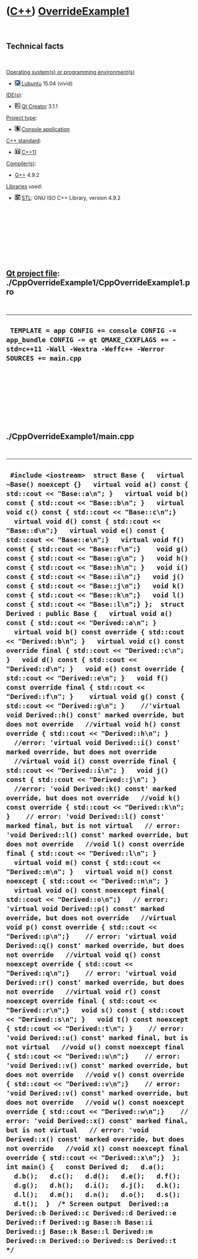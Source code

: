 
 

 

 

 

 

([C++](Cpp.md)) [OverrideExample1](CppOverrideExample1.md)
============================================================

 

Technical facts
---------------

 

[Operating system(s) or programming environment(s)](CppOs.md)

-   ![Lubuntu](PicLubuntu.png) [Lubuntu](CppLubuntu.md) 15.04 (vivid)

[IDE(s)](CppIde.md):

-   ![Qt Creator](PicQtCreator.png) [Qt Creator](CppQtCreator.md) 3.1.1

[Project type](CppQtProjectType.md):

-   ![console](PicConsole.png) [Console
    application](CppConsoleApplication.md)

[C++ standard](CppStandard.md):

-   ![C++11](PicCpp11.png) [C++11](Cpp11.md)

[Compiler(s)](CppCompiler.md):

-   [G++](CppGpp.md) 4.9.2

[Libraries](CppLibrary.md) used:

-   ![STL](PicStl.png) [STL](CppStl.md): GNU ISO C++ Library, version
    4.9.2

 

 

 

 

 

[Qt project file](CppQtProjectFile.md): ./CppOverrideExample1/CppOverrideExample1.pro
--------------------------------------------------------------------------------------

 

  -------------------------------------------------------------------------------------------------------------------------------------------------------
  ` TEMPLATE = app CONFIG += console CONFIG -= app_bundle CONFIG -= qt QMAKE_CXXFLAGS += -std=c++11 -Wall -Wextra -Weffc++ -Werror SOURCES += main.cpp`
  -------------------------------------------------------------------------------------------------------------------------------------------------------

 

 

 

 

 

./CppOverrideExample1/main.cpp
------------------------------

 

  -----------------------------------------------------------------------------------------------------------------------------------------------------------------------------------------------------------------------------------------------------------------------------------------------------------------------------------------------------------------------------------------------------------------------------------------------------------------------------------------------------------------------------------------------------------------------------------------------------------------------------------------------------------------------------------------------------------------------------------------------------------------------------------------------------------------------------------------------------------------------------------------------------------------------------------------------------------------------------------------------------------------------------------------------------------------------------------------------------------------------------------------------------------------------------------------------------------------------------------------------------------------------------------------------------------------------------------------------------------------------------------------------------------------------------------------------------------------------------------------------------------------------------------------------------------------------------------------------------------------------------------------------------------------------------------------------------------------------------------------------------------------------------------------------------------------------------------------------------------------------------------------------------------------------------------------------------------------------------------------------------------------------------------------------------------------------------------------------------------------------------------------------------------------------------------------------------------------------------------------------------------------------------------------------------------------------------------------------------------------------------------------------------------------------------------------------------------------------------------------------------------------------------------------------------------------------------------------------------------------------------------------------------------------------------------------------------------------------------------------------------------------------------------------------------------------------------------------------------------------------------------------------------------------------------------------------------------------------------------------------------------------------------------------------------------------------------------------------------------------------------------------------------------------------------------------------------------------------------------------------------------------------------------------------------------------------------------------------------------------------------------------------------------------------------------------------------------------------------------------------------------------------------------------------------------------------------------------------------------------------------------------------------------------------------------------------------------------------------------------------------------------------------------------------------------------------------------
  ` #include <iostream>  struct Base {   virtual ~Base() noexcept {}   virtual void a() const { std::cout << "Base::a\n"; }   virtual void b() const { std::cout << "Base::b\n"; }   virtual void c() const { std::cout << "Base::c\n";}   virtual void d() const { std::cout << "Base::d\n";}   virtual void e() const { std::cout << "Base::e\n";}   virtual void f() const { std::cout << "Base::f\n";}    void g() const { std::cout << "Base::g\n"; }   void h() const { std::cout << "Base::h\n"; }   void i() const { std::cout << "Base::i\n";}   void j() const { std::cout << "Base::j\n";}   void k() const { std::cout << "Base::k\n";}   void l() const { std::cout << "Base::l\n";} };  struct Derived : public Base {   virtual void a() const { std::cout << "Derived::a\n"; }   virtual void b() const override { std::cout << "Derived::b\n"; }   virtual void c() const override final { std::cout << "Derived::c\n"; }   void d() const { std::cout << "Derived::d\n"; }   void e() const override { std::cout << "Derived::e\n"; }   void f() const override final { std::cout << "Derived::f\n"; }    virtual void g() const { std::cout << "Derived::g\n"; }    //'virtual void Derived::h() const' marked override, but does not override   //virtual void h() const override { std::cout << "Derived::h\n"; }    //error: 'virtual void Derived::i() const' marked override, but does not override   //virtual void i() const override final { std::cout << "Derived::i\n"; }   void j() const { std::cout << "Derived::j\n"; }    //error: 'void Derived::k() const' marked override, but does not override   //void k() const override { std::cout << "Derived::k\n"; }    // error: 'void Derived::l() const' marked final, but is not virtual   // error: 'void Derived::l() const' marked override, but does not override   //void l() const override final { std::cout << "Derived::l\n"; }      virtual void m() const { std::cout << "Derived::m\n"; }   virtual void n() const noexcept { std::cout << "Derived::n\n"; }   virtual void o() const noexcept final{ std::cout << "Derived::o\n";}   // error: 'virtual void Derived::p() const' marked override, but does not override   //virtual void p() const override { std::cout << "Derived::p\n";}    // error: 'virtual void Derived::q() const' marked override, but does not override   //virtual void q() const noexcept override { std::cout << "Derived::q\n";}    // error: 'virtual void Derived::r() const' marked override, but does not override   //virtual void r() const noexcept override final { std::cout << "Derived::r\n";}   void s() const { std::cout << "Derived::s\n"; }   void t() const noexcept { std::cout << "Derived::t\n"; }    // error: 'void Derived::u() const' marked final, but is not virtual   //void u() const noexcept final { std::cout << "Derived::u\n";}    // error: 'void Derived::v() const' marked override, but does not override   //void v() const override { std::cout << "Derived::v\n";}    // error: 'void Derived::v() const' marked override, but does not override   //void w() const noexcept override { std::cout << "Derived::w\n";}    // error: 'void Derived::x() const' marked final, but is not virtual   // error: 'void Derived::x() const' marked override, but does not override   //void x() const noexcept final override { std::cout << "Derived::x\n";}  };   int main() {   const Derived d;   d.a();   d.b();   d.c();   d.d();   d.e();   d.f();   d.g();   d.h();   d.i();   d.j();   d.k();   d.l();   d.m();   d.n();   d.o();   d.s();   d.t();  }  /* Screen output  Derived::a Derived::b Derived::c Derived::d Derived::e Derived::f Derived::g Base::h Base::i Derived::j Base::k Base::l Derived::m Derived::n Derived::o Derived::s Derived::t  */`
  -----------------------------------------------------------------------------------------------------------------------------------------------------------------------------------------------------------------------------------------------------------------------------------------------------------------------------------------------------------------------------------------------------------------------------------------------------------------------------------------------------------------------------------------------------------------------------------------------------------------------------------------------------------------------------------------------------------------------------------------------------------------------------------------------------------------------------------------------------------------------------------------------------------------------------------------------------------------------------------------------------------------------------------------------------------------------------------------------------------------------------------------------------------------------------------------------------------------------------------------------------------------------------------------------------------------------------------------------------------------------------------------------------------------------------------------------------------------------------------------------------------------------------------------------------------------------------------------------------------------------------------------------------------------------------------------------------------------------------------------------------------------------------------------------------------------------------------------------------------------------------------------------------------------------------------------------------------------------------------------------------------------------------------------------------------------------------------------------------------------------------------------------------------------------------------------------------------------------------------------------------------------------------------------------------------------------------------------------------------------------------------------------------------------------------------------------------------------------------------------------------------------------------------------------------------------------------------------------------------------------------------------------------------------------------------------------------------------------------------------------------------------------------------------------------------------------------------------------------------------------------------------------------------------------------------------------------------------------------------------------------------------------------------------------------------------------------------------------------------------------------------------------------------------------------------------------------------------------------------------------------------------------------------------------------------------------------------------------------------------------------------------------------------------------------------------------------------------------------------------------------------------------------------------------------------------------------------------------------------------------------------------------------------------------------------------------------------------------------------------------------------------------------------------------------------------------------------

 

 

 

 

 

 


